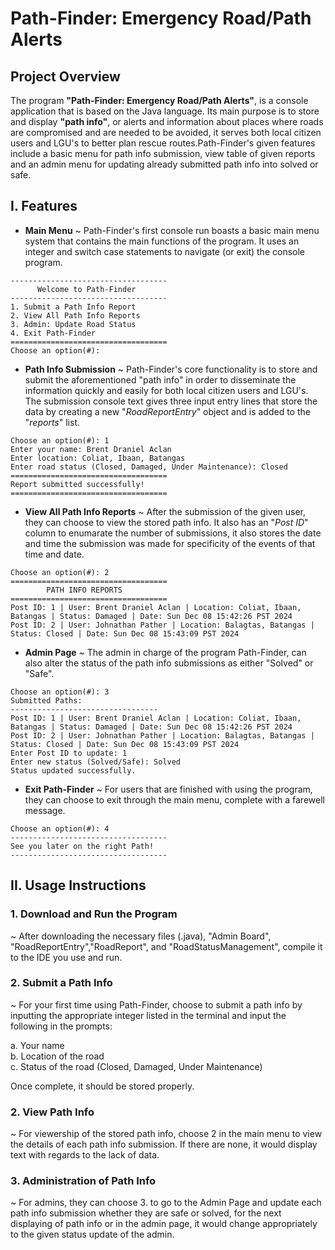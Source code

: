 
# Path-Finder: Emergency Road/Path Alerts

## Project Overview

The program **"Path-Finder: Emergency Road/Path Alerts"**, is a console application that is based on the Java language. Its main purpose is to store and display **"path info"**, or alerts and information about places where roads are compromised and are needed to be avoided, it serves both local citizen users and LGU's to better plan rescue routes.Path-Finder's given features include a basic menu for path info submission, view table of given reports and an admin menu for updating already submitted path info into solved or safe.

## I. Features

* **Main Menu**
~ Path-Finder's first console run boasts a basic main menu system that contains the main functions of the program. It uses an integer and switch case statements to navigate (or exit) the console program.

```text
-----------------------------------
      Welcome to Path-Finder       
-----------------------------------
1. Submit a Path Info Report       
2. View All Path Info Reports      
3. Admin: Update Road Status       
4. Exit Path-Finder
===================================
Choose an option(#):
```

* **Path Info Submission**
~ Path-Finder's core functionality is to store and submit the aforementioned "path info" in order to disseminate the information quickly and easily for both local citizen users and LGU's. The submission console text gives three input entry lines that store the data by creating a new "*RoadReportEntry*" object and is added to the "*reports*" list.

```text
Choose an option(#): 1
Enter your name: Brent Draniel Aclan 
Enter location: Coliat, Ibaan, Batangas
Enter road status (Closed, Damaged, Under Maintenance): Closed
===================================
Report submitted successfully!
===================================
```

* **View All Path Info Reports**
~ After the submission of the given user, they can choose to view the stored path info. It also has an "*Post ID*" column to enumarate the number of submissions, it also stores the date and time the submission was made for specificity of the events of that time and date.
```text
Choose an option(#): 2
===================================
        PATH INFO REPORTS
===================================
Post ID: 1 | User: Brent Draniel Aclan | Location: Coliat, Ibaan, Batangas | Status: Damaged | Date: Sun Dec 08 15:42:26 PST 2024
Post ID: 2 | User: Johnathan Pather | Location: Balagtas, Batangas | Status: Closed | Date: Sun Dec 08 15:43:09 PST 2024
```

* **Admin Page**
~ The admin in charge of the program Path-Finder, can also alter the status of the path info submissions as either "Solved" or "Safe".
```text
Choose an option(#): 3
Submitted Paths:
---------------------------------
Post ID: 1 | User: Brent Draniel Aclan | Location: Coliat, Ibaan, Batangas | Status: Damaged | Date: Sun Dec 08 15:42:26 PST 2024
Post ID: 2 | User: Johnathan Pather | Location: Balagtas, Batangas | Status: Closed | Date: Sun Dec 08 15:43:09 PST 2024
Enter Post ID to update: 1
Enter new status (Solved/Safe): Solved
Status updated successfully.
```

* **Exit Path-Finder**
~ For users that are finished with using the program, they can choose to exit through the main menu, complete with a farewell message.
```text
Choose an option(#): 4
-----------------------------------
See you later on the right Path!
-----------------------------------
```

## II. Usage Instructions

### 1. Download and Run the Program
~ After downloading the necessary files (.java), "Admin Board", "RoadReportEntry","RoadReport", and "RoadStatusManagement", compile it to the IDE you use and run.

### 2. Submit a Path Info
~ For your first time using Path-Finder, choose to submit a path info by inputting the appropriate integer listed in the terminal and input the following in the prompts:

a. Your name  
b. Location of the road  
c. Status of the road (Closed, Damaged, Under Maintenance)  

Once complete, it should be stored properly.

### 2. View Path Info
~ For viewership of the stored path info, choose 2 in the main menu to view the details of each path info submission. If there are none, it would display text with regards to the lack of data.

### 3. Administration of Path Info
~ For admins, they can choose 3. to go to the Admin Page and update each path info submission whether they are safe or solved, for the next displaying of path info or in the admin page, it would change appropriately to the given status update of the admin.




